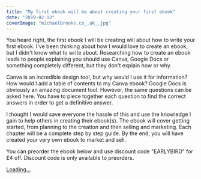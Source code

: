 ```yaml
---
title: "My first ebook will be about creating your first ebook"
date: "2019-02-13"
coverImage: "michaelbrooks.co_.uk_.jpg"
---
```


You heard right, the first ebook I will be creating will about how to write your first ebook. I've been thinking about how I would love to create an ebook, but I didn't know what to write about. Researching how to create an ebook leads to people explaining you should use Canva, Google Docs or something completely different, but they don't explain how or why.

Canva is an incredible design tool, but why would I use it for information? How would I add a table of contents to my Canva ebook? Google Docs is obviously an amazing document tool. However, the same questions can be asked here. You have to piece together each question to find the correct answers in order to get a definitive answer.

I thought I would save everyone the hassle of this and use the knowledge I gain to help others in creating their ebook(s). The ebook will cover getting started, from planning to the creation and then selling and marketing. Each chapter will be a complete step by step guide. By the end, you will have created your very own ebook to market and sell.

You can preorder the ebook below and use discount code "EARLYBIRD" for £4 off. Discount code is only available to preorders.

<script src="https://gumroad.com/js/gumroad-embed.js"></script>

[Loading...](https://gumroad.com/l/kYoQ)
